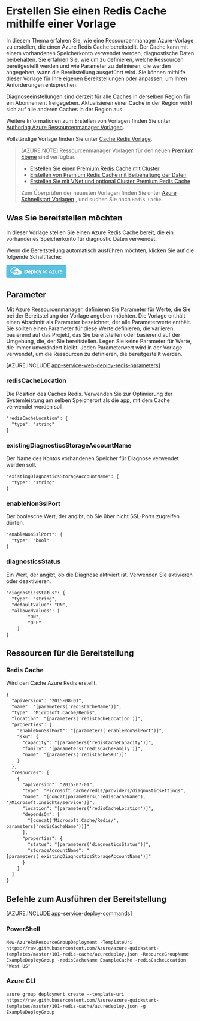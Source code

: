 <properties 
    pageTitle="Bereitstellen einen Redis Cache | Microsoft Azure" 
    description="Verwenden Sie Ressourcenmanager Azure-Vorlage, um einen Azure Redis Cache bereitstellen." 
    services="app-service" 
    documentationCenter="" 
    authors="steved0x" 
    manager="douge" 
    editor=""/>

<tags 
    ms.service="cache" 
    ms.workload="web" 
    ms.tgt_pltfrm="cache-redis" 
    ms.devlang="na" 
    ms.topic="article" 
    ms.date="09/27/2016" 
    ms.author="sdanie"/>

# <a name="create-a-redis-cache-using-a-template"></a>Erstellen Sie einen Redis Cache mithilfe einer Vorlage

In diesem Thema erfahren Sie, wie eine Ressourcenmanager Azure-Vorlage zu erstellen, die einen Azure Redis Cache bereitstellt. Der Cache kann mit einem vorhandenen Speicherkonto verwendet werden, diagnostische Daten beibehalten. Sie erfahren Sie, wie um zu definieren, welche Ressourcen bereitgestellt werden und wie Parameter zu definieren, die werden angegeben, wann die Bereitstellung ausgeführt wird. Sie können mithilfe dieser Vorlage für Ihre eigenen Bereitstellungen oder anpassen, um Ihren Anforderungen entsprechen.

Diagnoseeinstellungen sind derzeit für alle Caches in derselben Region für ein Abonnement freigegeben. Aktualisieren einer Cache in der Region wirkt sich auf alle anderen Caches in der Region aus.

Weitere Informationen zum Erstellen von Vorlagen finden Sie unter [Authoring Azure Ressourcenmanager Vorlagen](../resource-group-authoring-templates.md).

Vollständige Vorlage finden Sie unter [Cache Redis Vorlage](https://github.com/Azure/azure-quickstart-templates/blob/master/101-redis-cache/azuredeploy.json).

>[AZURE.NOTE] Ressourcenmanager Vorlagen für den neuen [Premium Ebene](cache-premium-tier-intro.md) sind verfügbar. 
>
>-    [Erstellen Sie einen Premium Redis Cache mit Cluster](https://azure.microsoft.com/documentation/templates/201-redis-premium-cluster-diagnostics/)
>-    [Erstellen von Premium Redis Cache mit Beibehaltung der Daten](https://azure.microsoft.com/documentation/templates/201-redis-premium-persistence/)
>-    [Erstellen Sie mit VNet und optional Cluster Premium Redis Cache](https://azure.microsoft.com/documentation/templates/201-redis-premium-vnet-cluster-diagnostics/)
>
>Zum Überprüfen der neuesten Vorlagen finden Sie unter [Azure Schnellstart Vorlagen](https://azure.microsoft.com/documentation/templates/) , und suchen Sie nach `Redis Cache`.

## <a name="what-you-will-deploy"></a>Was Sie bereitstellen möchten

In dieser Vorlage stellen Sie einen Azure Redis Cache bereit, die ein vorhandenes Speicherkonto für diagnostic Daten verwendet.

Wenn die Bereitstellung automatisch ausführen möchten, klicken Sie auf die folgende Schaltfläche:

[![Bereitstellen für Azure](./media/cache-redis-cache-arm-provision/deploybutton.png)](https://portal.azure.com/#create/Microsoft.Template/uri/https%3A%2F%2Fraw.githubusercontent.com%2FAzure%2Fazure-quickstart-templates%2Fmaster%2F101-redis-cache%2Fazuredeploy.json)

## <a name="parameters"></a>Parameter

Mit Azure Ressourcenmanager, definieren Sie Parameter für Werte, die Sie bei der Bereitstellung der Vorlage angeben möchten. Die Vorlage enthält einen Abschnitt als Parameter bezeichnet, der alle Parameterwerte enthält.
Sie sollten einen Parameter für diese Werte definieren, die variieren basierend auf das Projekt, das Sie bereitstellen oder basierend auf der Umgebung, die, der Sie bereitstellen. Legen Sie keine Parameter für Werte, die immer unverändert bleibt. Jeden Parameterwert wird in der Vorlage verwendet, um die Ressourcen zu definieren, die bereitgestellt werden. 


[AZURE.INCLUDE [app-service-web-deploy-redis-parameters](../../includes/cache-deploy-parameters.md)]

### <a name="rediscachelocation"></a>redisCacheLocation

Die Position des Caches Redis. Verwenden Sie zur Optimierung der Systemleistung am selben Speicherort als die app, mit dem Cache verwendet werden soll.

    "redisCacheLocation": {
      "type": "string"
    }

### <a name="existingdiagnosticsstorageaccountname"></a>existingDiagnosticsStorageAccountName

Der Name des Kontos vorhandenen Speicher für Diagnose verwendet werden soll. 

    "existingDiagnosticsStorageAccountName": {
      "type": "string"
    }

### <a name="enablenonsslport"></a>enableNonSslPort

Der boolesche Wert, der angibt, ob Sie über nicht SSL-Ports zugreifen dürfen.

    "enableNonSslPort": {
      "type": "bool"
    }

### <a name="diagnosticsstatus"></a>diagnosticsStatus

Ein Wert, der angibt, ob die Diagnose aktiviert ist. Verwenden Sie aktivieren oder deaktivieren.

    "diagnosticsStatus": {
      "type": "string",
      "defaultValue": "ON",
      "allowedValues": [
            "ON",
            "OFF"
        ]
    }
    
## <a name="resources-to-deploy"></a>Ressourcen für die Bereitstellung

### <a name="redis-cache"></a>Redis Cache

Wird den Cache Azure Redis erstellt.

    {
      "apiVersion": "2015-08-01",
      "name": "[parameters('redisCacheName')]",
      "type": "Microsoft.Cache/Redis",
      "location": "[parameters('redisCacheLocation')]",
      "properties": {
        "enableNonSslPort": "[parameters('enableNonSslPort')]",
        "sku": {
          "capacity": "[parameters('redisCacheCapacity')]",
          "family": "[parameters('redisCacheFamily')]",
          "name": "[parameters('redisCacheSKU')]"
        }
      },
      "resources": [
        {
          "apiVersion": "2015-07-01",
          "type": "Microsoft.Cache/redis/providers/diagnosticsettings",
          "name": "[concat(parameters('redisCacheName'), '/Microsoft.Insights/service')]",
          "location": "[parameters('redisCacheLocation')]",
          "dependsOn": [
            "[concat('Microsoft.Cache/Redis/', parameters('redisCacheName'))]"
          ],
          "properties": {
            "status": "[parameters('diagnosticsStatus')]",
            "storageAccountName": "[parameters('existingDiagnosticsStorageAccountName')]"
          }
        }
      ]
    }



## <a name="commands-to-run-deployment"></a>Befehle zum Ausführen der Bereitstellung

[AZURE.INCLUDE [app-service-deploy-commands](../../includes/app-service-deploy-commands.md)] 

### <a name="powershell"></a>PowerShell

    New-AzureRmResourceGroupDeployment -TemplateUri https://raw.githubusercontent.com/Azure/azure-quickstart-templates/master/101-redis-cache/azuredeploy.json -ResourceGroupName ExampleDeployGroup -redisCacheName ExampleCache -redisCacheLocation "West US"

### <a name="azure-cli"></a>Azure CLI

    azure group deployment create --template-uri https://raw.githubusercontent.com/Azure/azure-quickstart-templates/master/101-redis-cache/azuredeploy.json -g ExampleDeployGroup


